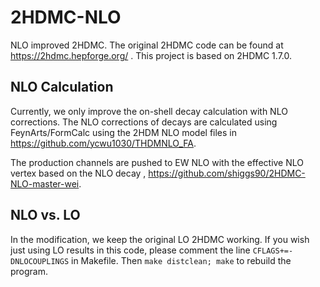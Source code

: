 # 2HDMC-NLO
NLO improved 2HDMC. The original 2HDMC code can be found at https://2hdmc.hepforge.org/ . This project is based on 2HDMC 1.7.0.

## NLO Calculation
Currently, we only improve the on-shell decay calculation with NLO corrections. 
The NLO corrections of decays are calculated using FeynArts/FormCalc using the 2HDM NLO model files in https://github.com/ycwu1030/THDMNLO_FA. 

The production channels are pushed to EW NLO with the effective NLO vertex based on the NLO decay , https://github.com/shiggs90/2HDMC-NLO-master-wei. 

## NLO vs. LO
In the modification, we keep the original LO 2HDMC working. If you wish just using LO results in this code, please comment the line `CFLAGS+=-DNLOCOUPLINGS` in Makefile. Then `make distclean; make` to rebuild the program.

